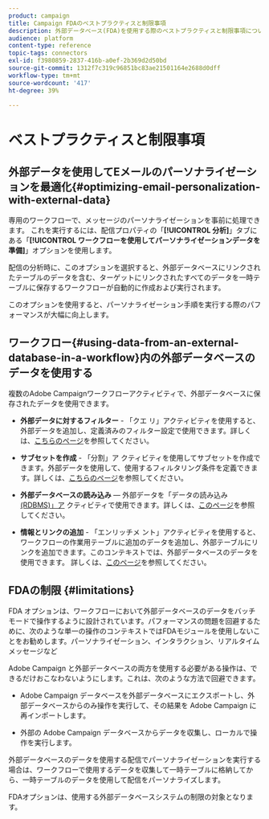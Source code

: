 ```yaml
---
product: campaign
title: Campaign FDAのベストプラクティスと制限事項
description: 外部データベース(FDA)を使用する際のベストプラクティスと制限事項について説明します。
audience: platform
content-type: reference
topic-tags: connectors
exl-id: f3980859-2837-416b-a0ef-2b369d2d50bd
source-git-commit: 1312f7c319c96851bc83ae21501164e2688d0dff
workflow-type: tm+mt
source-wordcount: '417'
ht-degree: 39%

---
```


# ベストプラクティスと制限事項

## 外部データを使用してEメールのパーソナライゼーションを最適化{#optimizing-email-personalization-with-external-data}

専用のワークフローで、メッセージのパーソナライゼーションを事前に処理できます。 これを実行するには、配信プロパティの「**[!UICONTROL 分析]**」タブにある「**[!UICONTROL ワークフローを使用してパーソナライゼーションデータを準備]**」オプションを使用します。

配信の分析時に、このオプションを選択すると、外部データベースにリンクされたテーブルのデータを含む、ターゲットにリンクされたすべてのデータを一時テーブルに保存するワークフローが自動的に作成および実行されます。

このオプションを使用すると、パーソナライゼーション手順を実行する際のパフォーマンスが大幅に向上します。

## ワークフロー{#using-data-from-an-external-database-in-a-workflow}内の外部データベースのデータを使用する

複数のAdobe Campaignワークフローアクティビティで、外部データベースに保存されたデータを使用できます。

* **外部データに対するフィルター**  - 「クエ [](../../workflow/using/targeting-data.md#selecting-data) リ」アクティビティを使用すると、外部データを追加し、定義済みのフィルター設定で使用できます。詳しくは、[こちらのページ](../../workflow/using/targeting-data.md#selecting-data)を参照してください。

* **サブセットを作成**  - 「分割」ア [](../../workflow/using/split.md) クティビティを使用してサブセットを作成できます。外部データを使用して、使用するフィルタリング条件を定義できます。詳しくは、[こちらのページ](../../workflow/using/split.md)を参照してください。

* **外部データベースの読み込み**  — 外部データを「データの読み込み [(RDBMS)」ア](../../workflow/using/data-loading--rdbms-.md) クティビティで使用できます。詳しくは、[このページ](../../workflow/using/data-loading--rdbms-.md)を参照してください。

* **情報とリンクの追加**  - 「エンリッチメ [](../../workflow/using/enrichment.md) ント」アクティビティを使用すると、ワークフローの作業用テーブルに追加のデータを追加し、外部テーブルにリンクを追加できます。このコンテキストでは、外部データベースのデータを使用できます。 詳しくは、[このページ](../../workflow/using/enrichment.md)を参照してください。

## FDAの制限 {#limitations}

FDA オプションは、ワークフローにおいて外部データベースのデータをバッチモードで操作するように設計されています。パフォーマンスの問題を回避するために、次のような単一の操作のコンテキストではFDAモジュールを使用しないことをお勧めします。パーソナライゼーション、インタラクション、リアルタイムメッセージなど

Adobe Campaign と外部データベースの両方を使用する必要がある操作は、できるだけおこなわないようにします。これは、次のような方法で回避できます。

* Adobe Campaign データベースを外部データベースにエクスポートし、外部データベースからのみ操作を実行して、その結果を Adobe Campaign に再インポートします。

* 外部の Adobe Campaign データベースからデータを収集し、ローカルで操作を実行します。

外部データベースのデータを使用する配信でパーソナライゼーションを実行する場合は、ワークフローで使用するデータを収集して一時テーブルに格納してから、一時テーブルのデータを使用して配信をパーソナライズします。

FDAオプションは、使用する外部データベースシステムの制限の対象となります。
